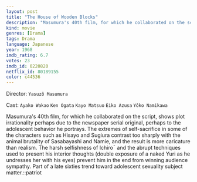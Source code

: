 ```yaml
---
layout: post
title: "The House of Wooden Blocks"
description: "Masumura's 40th film, for which he collaborated on the script, shows plot irrationality perhaps due to the newspaper serial original, perhaps to the adolescent behavior he portrays. The extremes of self-sacrifice in some of the characters such as Hisayo and Sugiura contrast too sharply with the animal brutality of Sasabayashi and Namie, and the result is more caricature than realism. The harsh selfishness of Ichiro¯ and the abrupt techniques used to present his interior thoughts (double exposure of a na.."
kind: movie
genres: [Drama]
tags: Drama 
language: Japanese
year: 1968
imdb_rating: 6.7
votes: 23
imdb_id: 0220820
netflix_id: 80189155
color: c44536
---
```

Director: `Yasuzô Masumura`  

Cast: `Ayako Wakao` `Ken Ogata` `Kayo Matsuo` `Eiko Azusa` `Yôko Namikawa` 

Masumura's 40th film, for which he collaborated on the script, shows plot irrationality perhaps due to the newspaper serial original, perhaps to the adolescent behavior he portrays. The extremes of self-sacrifice in some of the characters such as Hisayo and Sugiura contrast too sharply with the animal brutality of Sasabayashi and Namie, and the result is more caricature than realism. The harsh selfishness of Ichiro¯ and the abrupt techniques used to present his interior thoughts (double exposure of a naked Yuri as he undresses her with his eyes) prevent him in the end from winning audience sympathy. Part of a late sixties trend toward adolescent sexuality subject matter.::patriot